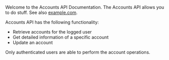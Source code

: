 Welcome to the Accounts API Documentation. The Accounts API allows you
to do stuff. See also [example.com](https://www.example.com).

Accounts API has the following functionality:

  + Retrieve accounts for the logged user
  + Get detailed information of a specific account
  + Update an account

Only authenticated users are  able to perform the account operations.